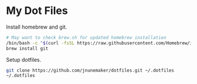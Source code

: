 # My Dot Files

Install homebrew and git.

```bash
# May want to check brew.sh for updated homebrew installation
/bin/bash -c "$(curl -fsSL https://raw.githubusercontent.com/Homebrew/install/HEAD/install.sh)"
brew install git
```

Setup dotfiles.

```bash
git clone https://github.com/jnunemaker/dotfiles.git ~/.dotfiles
~/.dotfiles